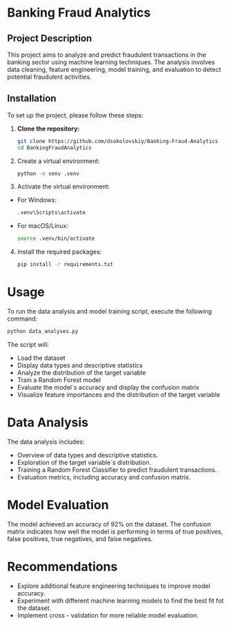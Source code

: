 # Banking Fraud Analytics

## Project Description
This project aims to analyze and predict fraudulent transactions in the banking sector using machine learning techniques. The analysis involves data cleaning, feature engineering, model training, and evaluation to detect potential fraudulent activities.

## Installation
To set up the project, please follow these steps:

1. **Clone the repository:**
   ```bash
   git clone https://github.com/dsokolovskiy/Banking-Fraud-Analytics
   cd BankingFraudAnalytics

2. Create a virtual environment:
    ```bash
   python -m venv .venv
3. Activate the virtual environment:
 - For Windows:
   ```bash 
   .venv\Scripts\activate
   ```
 - For macOS/Linux:
   ```bash 
   source .venv/bin/activate
   ```
4. Install the required packages:
   ```bash 
   pip install -r requirements.txt
   ```

# Usage
To run the data analysis and model training script, execute the following command:
   ```bash 
python data_analyses.py
```
The script will:
- Load the dataset
- Display data types and descriptive statistics
- Analyze the distribution of the target variable
- Train a Random Forest model
- Evaluate the model`s accuracy and display the confusion matrix
- Visualize feature importances and the distribution of the target variable

# Data Analysis
The data analysis includes:
- Overview of data types and descriptive statistics.
- Exploration of the target variable`s distribution.
- Training a Random Forest Classifier to predict fraudulent transactions.
- Evaluation metrics, including accuracy and confusion matrix.

# Model Evaluation
The model achieved an accuracy of 92% on the dataset. The confusion matrix indicates how well the model is performing in terms of true positives, false positives, true negatives, and false negatives.

# Recommendations
- Explore additional feature engineering techniques to improve model accuracy.
- Experiment with different machine learning models to find the best fit fot the dataset.
- Implement cross - validation for more reliable model evaluation.

